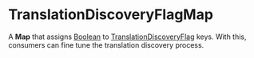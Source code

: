 # TranslationDiscoveryFlagMap

A **Map** that assigns [Boolean](../primitives.md#boolean) to [TranslationDiscoveryFlag](../primitives.md#translationdiscoveryflag) keys. With this, consumers can fine tune the translation discovery process.
